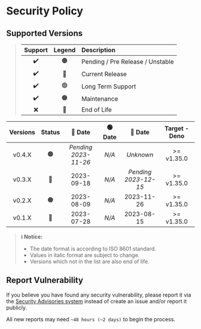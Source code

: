 # Security Policy

## Supported Versions

> | **Support** | **Legend** | **Description** |
> |:-:|:-:|:--|
> | ✔️ | 🟤 | Pending / Pre Release / Unstable |
> | ✔️ | 🔵 | Current Release |
> | ✔️ | 🟢 | Long Term Support |
> | ✔️ | 🟠 | Maintenance |
> | ❌ | 🔴 | End of Life |

| **Versions** | **Status** | **🔵 Date** | **🟢 Date** | **🔴 Date** | **Target - Deno** |
|:-:|:-:|:-:|:-:|:-:|:-:|
| v0.4.X | 🟤 | *Pending <br />2023-11-26* | *N/A* | *Unknown* | >= v1.35.0 |
| v0.3.X | 🔵 | 2023-09-18 | *N/A* | *Pending <br />2023-12-15* | >= v1.35.0 |
| v0.2.X | 🟠 | 2023-08-09 | *N/A* | 2023-11-26 | >= v1.35.0 |
| v0.1.X | 🔴 | 2023-07-28 | *N/A* | 2023-08-15 | >= v1.35.0 |

> **ℹ️ Notice:**
>
> - The date format is according to ISO 8601 standard.
> - Values in italic format are subject to change.
> - Versions which not in the list are also end of life.

## Report Vulnerability

If you believe you have found any security vulnerability, please report it via the [Security Advisories system](https://github.com/hugoalh-studio/replit-database-client-deno/security/advisories/new) instead of create an issue and/or report it publicly.

All new reports may need `~48 hours (~2 days)` to begin the process.
